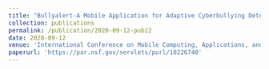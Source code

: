 ```yaml
---
title: "Bullyalert-A Mobile Application for Adaptive Cyberbullying Detection"
collection: publications
permalink: /publication/2020-09-12-pub12
date: 2020-09-12
venue: 'International Conference on Mobile Computing, Applications, and Services, (MobiCASE 2020)'
paperurl: 'https://par.nsf.gov/servlets/purl/10226740'
---
```


